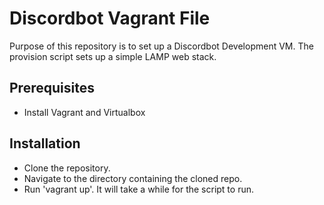 Discordbot Vagrant File
======================

Purpose of this repository is to set up a Discordbot Development VM. The provision script sets up a simple LAMP web stack.

Prerequisites
-------------
- Install Vagrant and Virtualbox

Installation
------------

- Clone the repository.
- Navigate to the directory containing the cloned repo.
- Run 'vagrant up'. It will take a while for the script to run.
